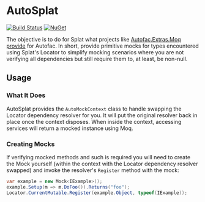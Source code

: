 # AutoSplat

[![Build Status](https://ryanwersal.visualstudio.com/AutoSplat/_apis/build/status/ryanwersal.AutoSplat)](https://ryanwersal.visualstudio.com/AutoSplat/_build/latest?definitionId=3)
[![NuGet](https://img.shields.io/nuget/dt/AutoSplat.svg)](https://www.nuget.org/packages/AutoSplat/)

The objective is to do for Splat what projects like [Autofac.Extras.Moq provide](https://github.com/autofac/Autofac.Extras.Moq) for Autofac. In short, provide primitive mocks for types encountered using Splat's Locator to simplify mocking scenarios where you are
not verifying all dependencies but still require them to, at least, be non-null.

## Usage

### What It Does

AutoSplat provides the `AutoMockContext` class to handle swapping the Locator dependency resolver for you. It will put the original
resolver back in place once the context disposes. When inside the context, accessing services will return a mocked instance using Moq.

### Creating Mocks

If verifying mocked methods and such is required you will need to create the Mock yourself (within the context with the Locator dependency resolver swapped) and invoke the resolver's `Register` method with the mock:

```csharp
var example = new Mock<IExample>();
example.Setup(m => m.DoFoo()).Returns("foo");
Locator.CurrentMutable.Register(example.Object, typeof(IExample));
```